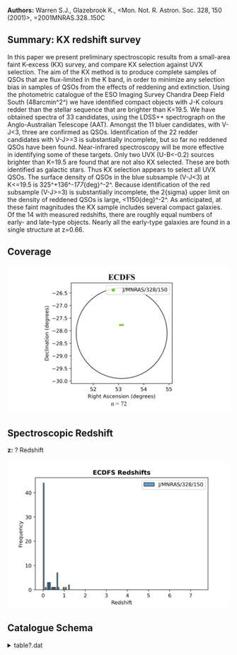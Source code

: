 **Authors:** Warren S.J., Glazebrook K., <Mon. Not. R. Astron. Soc. 328, 150 (2001)>, =2001MNRAS.328..150C

## Summary: KX redshift survey 

In this paper we present preliminary spectroscopic results from a small-area faint K-excess (KX) survey, and compare KX selection against UVX selection. The aim of the KX method is to produce complete samples of QSOs that are flux-limited in the K band, in order to minimize any selection bias in samples of QSOs from the effects of reddening and extinction. Using the photometric catalogue of the ESO Imaging Survey Chandra Deep Field South (48arcmin^2^) we have identified compact objects with J-K colours redder than the stellar sequence that are brighter than K=19.5. We have obtained spectra of 33 candidates, using the LDSS++ spectrograph on the Anglo-Australian Telescope (AAT). Amongst the 11 bluer candidates, with V-J<3, three are confirmed as QSOs. Identification of the 22 redder candidates with V-J>=3 is substantially incomplete, but so far no reddened QSOs have been found. Near-infrared spectroscopy will be more effective in identifying some of these targets. Only two UVX (U-B<-0.2) sources brighter than K=19.5 are found that are not also KX selected. These are both identified as galactic stars. Thus KX selection appears to select all UVX QSOs. The surface density of QSOs in the blue subsample (V-J<3) at K<=19.5 is 325^+136^_-177_{deg}^-2^. Because identification of the red subsample (V-J>=3) is substantially incomplete, the 2{sigma} upper limit on the density of reddened QSOs is large, <1150{deg}^-2^. As anticipated, at these faint magnitudes the KX sample includes several compact galaxies. Of the 14 with measured redshifts, there are roughly equal numbers of early- and late-type objects. Nearly all the early-type galaxies are found in a single structure at z=0.66.
## Coverage
![image](https://raw.githubusercontent.com/joshgithubbin/Sherlock-DDF/refs/heads/main/Catalogue%20Plotting/Catalogues/J-MNRAS-328-150/Subcatalogues/ECDFS/Plots/fieldcover.png)
## Spectroscopic Redshift 
 
**z:** ? Redshift 
 

![image](https://raw.githubusercontent.com/joshgithubbin/Sherlock-DDF/refs/heads/main/Catalogue%20Plotting/Catalogues/J-MNRAS-328-150/Subcatalogues/ECDFS/Plots/zspec.png)
## Catalogue Schema

<details>
<summary>table?.dat</summary>

| Bytes   | Format   | Units   | Label     | Explanations                                          |
|:--------|:---------|:--------|:----------|:------------------------------------------------------|
| 1- 4    | A4       | ---     | [CWG2001] | Designation (1)                                       |
| 6       | I1       | h       | RAh       | Right ascension (J2000.0)                             |
| 8- 9    | I2       | min     | RAm       | Right ascension (J2000.0)                             |
| 11- 15  | F5.2     | s       | RAs       | Right ascension (J2000.0)                             |
| 17      | A1       | ---     | DE-       | Declination sign (J2000.0)                            |
| 18- 19  | I2       | deg     | DEd       | Declination (J2000.0)                                 |
| 21- 22  | I2       | arcmin  | DEm       | Declination (J2000.0)                                 |
| 24- 27  | F4.1     | arcsec  | DEs       | Declination (J2000.0)                                 |
| 29- 33  | F5.2     | mag     | Umag      | ? Bessel U magnitude                                  |
| 35- 39  | F5.2     | mag     | Bmag      | ? Bessel B magnitude                                  |
| 41- 45  | F5.2     | mag     | Vmag      | ? Bessel V magnitude                                  |
| 47- 51  | F5.2     | mag     | Rmag      | ? Bessel R magnitude                                  |
| 53- 57  | F5.2     | mag     | Jmag      | J magnitude                                           |
| 59- 63  | F5.2     | mag     | Kmag      | K magnitude                                           |
| 65- 68  | F4.2     | ---     | S/GK      | K-band SExtractor stellarity parameter                |
| 70- 74  | F5.3     | ---     | z         | ? Redshift                                            |
| 76- 81  | A6       | ---     | Type      | Type of object (Gal or QSO) (2)                       |
| 83-131  | A49      | ---     | Lines     | Spectral features, both absorption                    |
| 1       | and      | 2       | UVXN      | for table 3                                           |
| 4       | Note     | (2):    | An        | (e) or (a) after gal denotes emission- or absorption- |

**Note**: Designations:
      KX NN for tables 1 and 2
      UVXN  for table 3
      KG NN for table 4
Note (2): An (e) or (a) after gal denotes emission- or absorption-
      dominated spectra respectively; an "?" indicates that the type 
      could not be identified from the spectra.

</details>
